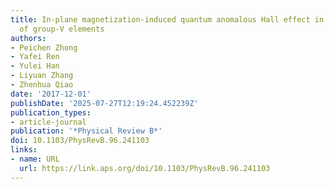 ```yaml
---
title: In-plane magnetization-induced quantum anomalous Hall effect in atomic crystals
  of group-V elements
authors:
- Peichen Zhong
- Yafei Ren
- Yulei Han
- Liyuan Zhang
- Zhenhua Qiao
date: '2017-12-01'
publishDate: '2025-07-27T12:19:24.452239Z'
publication_types:
- article-journal
publication: '*Physical Review B*'
doi: 10.1103/PhysRevB.96.241103
links:
- name: URL
  url: https://link.aps.org/doi/10.1103/PhysRevB.96.241103
---
```

